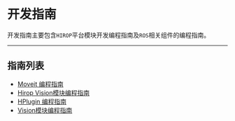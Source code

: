 # 开发指南

开发指南主要包含`HIROP`平台模块开发编程指南及`ROS`相关组件的编程指南。

------------------
## 指南列表

* [Moveit 编程指南]()
* [Hirop Vision模块编程指南]()
* [HPlugin 编程指南](hplugin_guide.md)
* [Vision模块编程指南](vision_guide.md)
